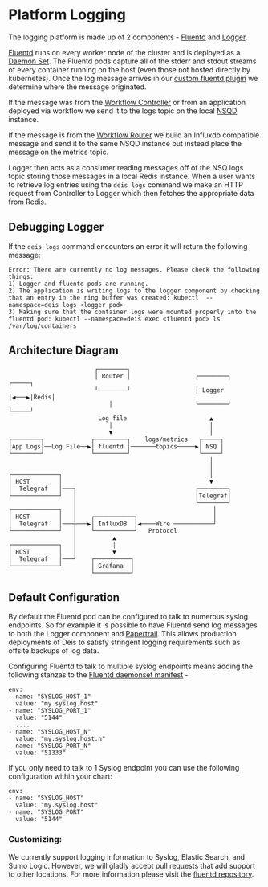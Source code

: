 # Platform Logging

The logging platform is made up of 2 components - [Fluentd](https://github.com/deis/fluentd) and [Logger](https://github.com/deis/logger).

[Fluentd](https://github.com/deis/fluentd) runs on every worker node of the cluster and is deployed as a [Daemon Set](http://kubernetes.io/v1.1/docs/admin/daemons.html). The Fluentd pods capture all of the stderr and stdout streams of every container running on the host (even those not hosted directly by kubernetes). Once the log message arrives in our [custom fluentd plugin](https://github.com/deis/fluentd/tree/master/rootfs/opt/fluentd/deis-output) we determine where the message originated.

If the message was from the [Workflow Controller](https://github.com/deis/controller) or from an application deployed via workflow we send it to the logs topic on the local [NSQD](nsq.io) instance.

If the message is from the [Workflow Router](https://github.com/deis/router) we build an Influxdb compatible message and send it to the same NSQD instance but instead place the message on the metrics topic.

Logger then acts as a consumer reading messages off of the NSQ logs topic storing those messages in a local Redis instance. When a user wants to retrieve log entries using the `deis logs` command we make an HTTP request from Controller to Logger which then fetches the appropriate data from Redis.

## Debugging Logger
If the `deis logs` command encounters an error it will return the following message:

```
Error: There are currently no log messages. Please check the following things:
1) Logger and fluentd pods are running.
2) The application is writing logs to the logger component by checking that an entry in the ring buffer was created: kubectl  --namespace=deis logs <logger pod>
3) Making sure that the container logs were mounted properly into the fluentd pod: kubectl --namespace=deis exec <fluentd pod> ls /var/log/containers
```

## Architecture Diagram
```
                        ┌────────┐                                        
                        │ Router │                  ┌────────┐     ┌─────┐
                        └────────┘                  │ Logger │◀───▶│Redis│
                            │                       └────────┘     └─────┘
                         Log file                       ▲                
                            │                           │                
                            ▼                           │                
┌────────┐             ┌─────────┐    logs/metrics   ┌─────┐             
│App Logs│──Log File──▶│ fluentd │───────topics─────▶│ NSQ │             
└────────┘             └─────────┘                   └─────┘             
                                                        │                
                                                        │                
┌─────────────┐                                         │                
│ HOST        │                                         ▼                
│  Telegraf   │───┐                                 ┌────────┐            
└─────────────┘   │                                 │Telegraf│            
                  │                                 └────────┘            
┌─────────────┐   │                                      │                
│ HOST        │   │    ┌───────────┐                     │                
│  Telegraf   │───┼───▶│ InfluxDB  │◀────Wire ───────────┘                
└─────────────┘   │    └───────────┘   Protocol                   
                  │          ▲                                    
┌─────────────┐   │          │                                    
│ HOST        │   │          ▼                                    
│  Telegraf   │───┘    ┌──────────┐                               
└─────────────┘        │ Grafana  │                               
                       └──────────┘                               
```

## Default Configuration
By default the Fluentd pod can be configured to talk to numerous syslog endpoints. So for example it is possible to have Fluentd send log messages to both the Logger component and [Papertrail](https://papertrailapp.com/). This allows production deployments of Deis to satisfy stringent logging requirements such as offsite backups of log data.

Configuring Fluentd to talk to multiple syslog endpoints means adding the following stanzas to the [Fluentd daemonset manifest](https://github.com/deis/charts/blob/master/workflow-v2.7.0/tpl/deis-logger-fluentd-daemon.yaml) -

```
env:
- name: "SYSLOG_HOST_1"
  value: "my.syslog.host"
- name: "SYSLOG_PORT_1"
  value: "5144"
  ....
- name: "SYSLOG_HOST_N"
  value: "my.syslog.host.n"
- name: "SYSLOG_PORT_N"
  value: "51333"
```

If you only need to talk to 1 Syslog endpoint you can use the following configuration within your chart:

```
env:
- name: "SYSLOG_HOST"
  value: "my.syslog.host"
- name: "SYSLOG_PORT"
  value: "5144"
```

### Customizing:
We currently support logging information to Syslog, Elastic Search, and Sumo Logic. However, we will gladly accept pull requests that add support to other locations. For more information please visit the [fluentd repository](https://github.com/deis/fluentd).
